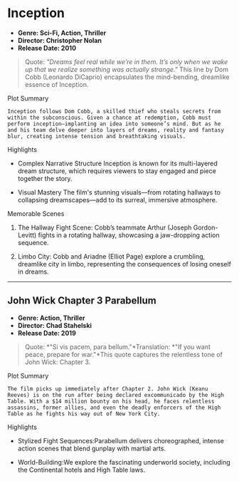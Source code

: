 # **Inception**

- **Genre: Sci-Fi, Action, Thriller**
- **Director: Christopher Nolan**
- **Release Date: 2010**

> Quote: *"Dreams feel real while we’re in them. It’s only when we wake up that we realize something was actually strange."* This line by Dom Cobb (Leonardo DiCaprio) encapsulates the mind-bending, dreamlike essence of Inception.

Plot Summary

`Inception follows Dom Cobb, a skilled thief who steals secrets from within the subconscious. Given a chance at redemption, Cobb must perform inception—implanting an idea into someone’s mind. But as he and his team delve deeper into layers of dreams, reality and fantasy blur, creating intense tension and breathtaking visuals.`

Highlights

- Complex Narrative Structure
Inception is known for its multi-layered dream structure, which requires viewers to stay engaged and piece together the story.

- Visual Mastery
The film's stunning visuals—from rotating hallways to collapsing dreamscapes—add to its surreal, immersive atmosphere.

Memorable Scenes

1. The Hallway Fight Scene: Cobb’s teammate Arthur (Joseph Gordon-Levitt) fights in a rotating hallway, showcasing a jaw-dropping action sequence.

2. Limbo City: Cobb and Ariadne (Elliot Page) explore a crumbling, dreamlike city in limbo, representing the consequences of losing oneself in dreams.

---

## **John Wick Chapter 3 Parabellum**

- **Genre: Action, Thriller**
- **Director: Chad Stahelski**
- **Release Date: 2019**

> Quote: *"Si vis pacem, para bellum."*Translation: *"If you want peace, prepare for war."*This quote captures the relentless tone of John Wick: Chapter 3.

Plot Summary

`The film picks up immediately after Chapter 2. John Wick (Keanu Reeves) is on the run after being declared excommunicado by the High Table. With a $14 million bounty on his head, he faces relentless assassins, former allies, and even the deadly enforcers of the High Table as he fights his way out of New York City.`

Highlights

- Stylized Fight Sequences:Parabellum delivers choreographed, intense action scenes that blend gunplay with martial arts.

- World-Building:We explore the fascinating underworld society, including the Continental hotels and High Table laws.
